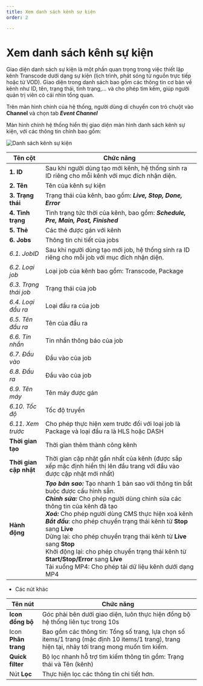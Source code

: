 ```yaml
---
title: Xem danh sách kênh sự kiện
order: 2

---
```


# Xem danh sách kênh sự kiện

Giao diện danh sách sự kiện là một phần quan trọng trong việc thiết lập kênh Transcode dưới dạng sự kiện (lịch trình, phát sóng từ nguồn trực tiếp hoặc từ VOD). Giao diện trong danh sách bao gồm các thông tin cơ bản về kênh như ID, tên, trạng thái, tình trạng,... và cho phép tìm kếm, giúp người quản trị viên có cái nhìn tổng quan.

Trên màn hình chính của hệ thống, người dùng di chuyển con trỏ chuột vào **Channel** và chọn tab ***Event Channel***

Màn hình chính hệ thống hiển thị giao diện màn hình danh sách kênh sự kiện, với các thông tin chính bao gồm:

![Danh sách kênh sự kiện](/images/media-live/event-channel/event-list.png)

| Tên cột                | Chức năng                                                    |
| ---------------------- | ------------------------------------------------------------ |
| **1. ID**              | Sau khi người dùng tạo mới kênh, hệ thống sinh ra ID riêng cho mỗi kênh với mục đích nhận diện. |
| **2. Tên**             | Tên của kênh sự kiện                                         |
| **3. Trạng thái**      | Trạng thái của kênh, bao gồm: ***Live, Stop, Done, Error***  |
| **4. Tình trạng**      | Tình trạng tức thời của kênh, bao gồm: ***Schedule, Pre, Main, Post, Finished*** |
| **5. Thẻ**             | Các thẻ được gán với kênh                                    |
| **6. Jobs**            | Thông tin chi tiết của jobs                                  |
| *6.1. JobID*           | Sau khi người dùng tạo mới job, hệ thống sinh ra ID riêng cho mỗi job với mục đích nhận diện. |
| *6.2. Loại job*        | Loại job của kênh bao gồm: Transcode, Package                |
| *6.3. Trạng thái job*  | Trạng thái của job                                           |
| *6.4. Loại đầu ra*     | Loại đầu ra của job                                          |
| *6.5. Tên đầu ra*      | Tên của đầu ra                                               |
| *6.6. Tin nhắn*        | Tin nhắn thông báo của job                                   |
| *6.7. Đầu vào*         | Đầu vào của job                                              |
| *6.8. Đầu ra*          | Đầu vào của job                                              |
| *6.9. Tên máy*         | Tên máy được gán                                             |
| *6.10. Tốc độ*         | Tốc độ truyền                                                |
| *6.11. Xem trước*      | Cho phép thực hiện xem trước đối với loại job là Package và loại đầu ra là HLS hoặc DASH |
| **Thời gian tạo**      | Thời gian thêm thành công kênh                               |
| **Thời gian cập nhật** | Thời gian cập nhật gần nhất của kênh (được sắp xếp mặc định hiển thị lên đầu trang với đầu vào được cập nhật mới nhất) |
| **Hành động**          | ***Tạo bản sao:*** Tạo nhanh 1 bản sao với thông tin bắt buộc được cấu hình sẵn.<br/>***Chỉnh sửa:*** Cho phép người dùng chỉnh sửa các thông tin của kênh đã tạo <br/>***Xoá:*** Cho phép người dùng CMS thực hiện xoá kênh<br/>***Bắt đầu***: cho phép chuyển trạng thái kênh từ **Stop** sang **Live**<br/>Dừng lại: cho phép chuyển trạng thái kênh từ **Live** sang **Stop**<br/>Khởi động lại: cho phép chuyển trạng thái kênh từ **Start/Stop/Error** sang **Live**<br/>Tải xuống MP4: Cho phép tải dữ liệu kênh dưới dạng MP4 |

- Các nút khác

| Tên nút             | Chức năng                                                    |
| ------------------- | ------------------------------------------------------------ |
| **Icon đồng bộ**    | Góc phải bên dưới giao diện, luôn thực hiện đồng bộ hệ thống liên tục trong 10s |
| Icon **Phân trang** | Bao gồm các thông tin: Tổng số trang, lựa chọn số items/1 trang (mặc định 10 items/1 trang), trang hiện tại, nhảy tới trang mong muốn tìm kiếm. |
| **Quick filter**    | Bộ lọc nhanh hỗ trợ tìm kiếm thông tin gồm: Trạng thái và Tên (kênh) |
| Nút **Lọc**         | Thực hiện lọc các thông tin chi tiết hơn.                    |